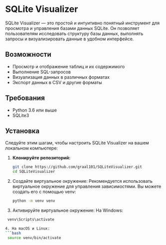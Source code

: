 # SQLite Visualizer

SQLite Visualizer — это простой и интуитивно понятный инструмент для просмотра и управления базами данных SQLite. Он позволяет пользователям исследовать структуру базы данных, выполнять запросы и визуализировать данные в удобном интерфейсе.

## Возможности

- Просмотр и отображение таблиц и их содержимого
- Выполнение SQL-запросов
- Визуализация данных в различных форматах
- Экспорт данных в CSV и другие форматы

## Требования

- Python 3.6 или выше
- SQLite3

## Установка

Следуйте этим шагам, чтобы настроить SQLite Visualizer на вашем локальном компьютере:

1. **Клонируйте репозиторий:**

   ```bash
   git clone https://github.com/graal101/SQLiteVisualizer.git
   cd SQLiteVisualizer

2. Создайте виртуальное окружение: Рекомендуется использовать виртуальное окружение для управления зависимостями. Вы можете 		 создать его с помощью venv:
    ```bash
    python -m venv venv

3. Активируйте виртуальное окружение:
  На Windows:
  ```bash
   venv\Scripts\activate

4. На macOS и Linux:
  ```bash
   source venv/bin/activate

